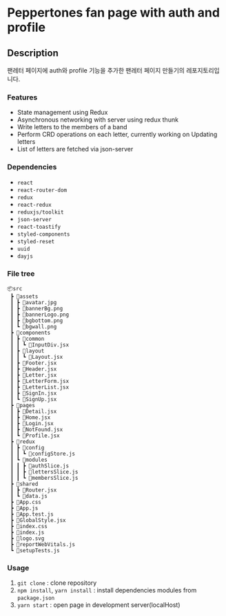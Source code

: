 # Peppertones fan page with auth and profile

## Description

팬레터 페이지에 auth와 profile 기능을 추가한 팬레터 페이지 만들기의 레포지토리입니다.

### Features

- State management using Redux
- Asynchronous networking with server using redux thunk
- Write letters to the members of a band
- Perform CRD operations on each letter, currently working on Updating letters
- List of letters are fetched via json-server

### Dependencies

- `react`
- `react-router-dom`
- `redux`
- `react-redux`
- `reduxjs/toolkit`
- `json-server`
- `react-toastify`
- `styled-components`
- `styled-reset`
- `uuid`
- `dayjs`

### File tree

```
📦src
 ┣ 📂assets
 ┃ ┣ 📜avatar.jpg
 ┃ ┣ 📜bannerBg.png
 ┃ ┣ 📜bannerLogo.png
 ┃ ┣ 📜bgbottom.png
 ┃ ┗ 📜bgwall.png
 ┣ 📂components
 ┃ ┣ 📂common
 ┃ ┃ ┗ 📜InputDiv.jsx
 ┃ ┣ 📂layout
 ┃ ┃ ┗ 📜Layout.jsx
 ┃ ┣ 📜Footer.jsx
 ┃ ┣ 📜Header.jsx
 ┃ ┣ 📜Letter.jsx
 ┃ ┣ 📜LetterForm.jsx
 ┃ ┣ 📜LetterList.jsx
 ┃ ┣ 📜SignIn.jsx
 ┃ ┗ 📜SignUp.jsx
 ┣ 📂pages
 ┃ ┣ 📜Detail.jsx
 ┃ ┣ 📜Home.jsx
 ┃ ┣ 📜Login.jsx
 ┃ ┣ 📜NotFound.jsx
 ┃ ┗ 📜Profile.jsx
 ┣ 📂redux
 ┃ ┣ 📂config
 ┃ ┃ ┗ 📜configStore.js
 ┃ ┗ 📂modules
 ┃ ┃ ┣ 📜authSlice.js
 ┃ ┃ ┣ 📜lettersSlice.js
 ┃ ┃ ┗ 📜membersSlice.js
 ┣ 📂shared
 ┃ ┣ 📜Router.jsx
 ┃ ┗ 📜data.js
 ┣ 📜App.css
 ┣ 📜App.js
 ┣ 📜App.test.js
 ┣ 📜GlobalStyle.jsx
 ┣ 📜index.css
 ┣ 📜index.js
 ┣ 📜logo.svg
 ┣ 📜reportWebVitals.js
 ┗ 📜setupTests.js
```

### Usage

1. `git clone` : clone repository
2. `npm install`, `yarn install` : install dependencies modules from `package.json`
3. `yarn start` : open page in development server(localHost)
